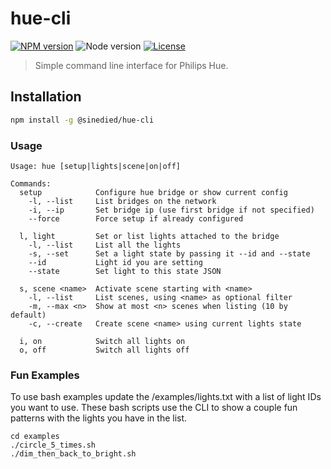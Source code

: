 # hue-cli

[![NPM version](https://img.shields.io/npm/v/@sinedied/hue-cli.svg)](https://www.npmjs.com/package/@sinedied/hue-cli)
![Node version](https://img.shields.io/badge/node-%3E%3D5.0.0-brightgreen.svg)
[![License](https://img.shields.io/badge/license-MIT-blue.svg)](LICENSE)

> Simple command line interface for Philips Hue.

## Installation

```bash
npm install -g @sinedied/hue-cli
```

### Usage

```
Usage: hue [setup|lights|scene|on|off]

Commands:
  setup            Configure hue bridge or show current config
    -l, --list     List bridges on the network
    -i, --ip       Set bridge ip (use first bridge if not specified)
    --force        Force setup if already configured

  l, light         Set or list lights attached to the bridge
    -l, --list     List all the lights
    -s, --set      Set a light state by passing it --id and --state
    --id           Light id you are setting
    --state        Set light to this state JSON

  s, scene <name>  Activate scene starting with <name>
    -l, --list     List scenes, using <name> as optional filter
    -m, --max <n>  Show at most <n> scenes when listing (10 by default)
    -c, --create   Create scene <name> using current lights state

  i, on            Switch all lights on  
  o, off           Switch all lights off
```

### Fun Examples

To use bash examples update the /examples/lights.txt with a list of light IDs you want to use.  These bash scripts use the CLI to show a couple fun patterns with the lights you have in the list.

```
cd examples
./circle_5_times.sh
./dim_then_back_to_bright.sh
```
